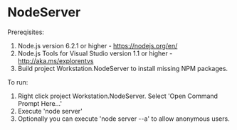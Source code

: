 ﻿# NodeServer
Prereqisites:

1. Node.js version 6.2.1 or higher - https://nodejs.org/en/
2. Node.js Tools for Visual Studio version 1.1 or higher - http://aka.ms/explorentvs 
3. Build project Workstation.NodeServer to install missing NPM packages.

To run:

1. Right click project Workstation.NodeServer. Select 'Open Command Prompt Here...' 
2. Execute 'node server' 
3. Optionally you can execute 'node server --a' to allow anonymous users.



